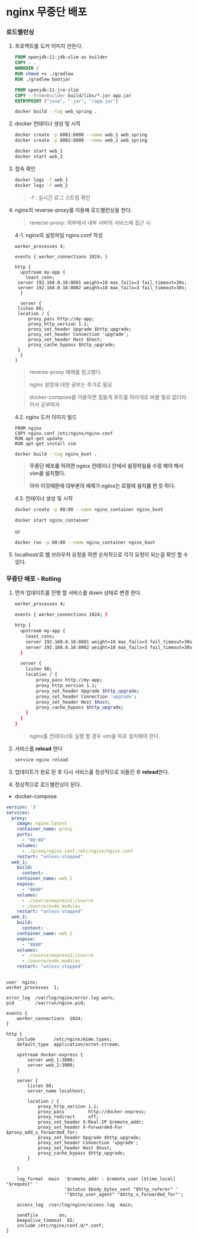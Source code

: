 # nginx 무중단 배포

### 로드밸런싱
1. 프로젝트를 도커 이미지 만든다.

   ```dockerfile
   FROM openjdk:11-jdk-slim as builder
   COPY . .
   WORKDIR /
   RUN chmod +x ./gradlew
   RUN ./gradlew bootjar
   
   FROM openjdk:11-jre-slim
   COPY --from=builder build/libs/*.jar app.jar
   ENTRYPOINT ["java", "-jar", "/app.jar"]
   ```

   ```bash
   docker build --tag web_spring .
   ```

2. docker 컨테이너 생성 및 시작

   ```bash
   docker create -p 8081:8080 --name web_1 web_spring
   docker create -p 8082:8080 --name web_2 web_spring
   ```
   
   ```bash
   docker start web_1
   docker start web_2
   ```

3. 접속 확인

   ```bash
   docker logs -f web_1
   docker logs -f web_2
   ```

   > -f : 실시간 로그 스트림 확인



4. nginx의 reverse-proxy를 이용해 로드밸런싱을 한다.

   > reverse-proxy: 외부에서 내부 서버의 서비스에 접근 시

   4-1.  nginx의 설정파일 nginx.conf 작성

   ```nginx
   worker_processes 4; 
   
   events { worker_connections 1024; } 
   
   http { 
     upstream my-app { 
       least_conn; 
   	server 192.168.0.16:8081 weight=10 max_fails=3 fail_timeout=30s; 
   	server 192.168.0.16:8082 weight=10 max_fails=3 fail_timeout=30s; 
     } 
   	
     server { 
   	listen 80; 
   	location / { 
   		proxy_pass http://my-app; 
   		proxy_http_version 1.1; 
   		proxy_set_header Upgrade $http_upgrade; 
   		proxy_set_header Connection 'upgrade'; 
   		proxy_set_header Host $host; 
   		proxy_cache_bypass $http_upgrade; 
   	} 
     }
   }
   ```

   > reverse-proxy 예제를 참고했다.
   >
   > nginx 설정에 대한 공부는 추가로 필요

   > docker-compose를 이용하면 힘들게 포트를 여러개로 바꿀 필요 없더라. 어서 공부하자
   
   
   
   4.2. nginx 도커 이미지 빌드
   
   ```docker
   FROM nginx 
   COPY nginx.conf /etc/nginx/nginx.conf
   RUN apt-get update
   RUN apt-get install vim
   ```
   
   ```bash
   docker build --tag nginx_boot .
   ```
   
   > **무중단 배포를 하려면 nginx 컨테이너 안에서 설정파일을 수정 해야 해서 vim을 설치했다.**
   >
   > **아마 이것때문에 대부분의 예제가 nginx는 로컬에 설치를 한 듯 하다.**
   
   
   
   4.3. 컨테이너 생성 및 시작
   
   ```bash
   docker create -p 80:80 --name nginx_container nginx_boot
   ```
   
   ```bash
   docker start nginx_container
   ```
   
   or
   
   ```bash
   docker run -p 80:80 --name nginx_container nginx_boot
   ```



5. localhost/로 웹 브라우저 요청을 하면 순차적으로 각각 요청이 되는걸 확인 할 수 있다.

### 무중단 배포 - Rolling

1. 먼저 업데이트를 진행 할 서비스를 down 상태로 변경 한다.

    ```bash
    worker_processes 4; 
    
    events { worker_connections 1024; } 
    
    http { 
      upstream my-app { 
        least_conn; 
        server 192.168.0.16:8081 weight=10 max_fails=3 fail_timeout=30s; 
        server 192.168.0.16:8082 weight=10 max_fails=3 fail_timeout=30s down; 
      } 
    
      server { 
        listen 80; 
        location / { 
            proxy_pass http://my-app; 
            proxy_http_version 1.1; 
            proxy_set_header Upgrade $http_upgrade; 
            proxy_set_header Connection 'upgrade'; 
            proxy_set_header Host $host; 
            proxy_cache_bypass $http_upgrade; 
        } 
      }
    }
    ```

    > nginx를 컨테이너로 실행 할 경우 vim을 따로 설치해야 한다.

2. 서비스를 **reload** 한다

   ```bash
   service nginx reload
   ```

3. 업데이트가 완료 된 후 다시 서비스를 정상적으로 되돌린 후 **reload**한다.

4. 정상적으로 로드밸런싱이 된다.


- docker-compose
```yml
version: '3'
services:
  proxy:
    image: nginx:latest
    container_name: proxy
    ports: 
      - "80:80"
    volumes:
      - ./proxy/nginx.conf:/etc/nginx/nginx.conf
    restart: "unless-stopped"
  web_1:
    build:
      context: .
    container_name: web_1
    expose:
      - "8080"
    volumes:
      - ./source/express1:/source
      - /source/node_modules
    restart: "unless-stopped"
  web_2:
    build:
      context: .
    container_name: web_2
    expose:
      - "8080"
    volumes:
      - ./source/express2:/source
      - /source/node_modules
    restart: "unless-stopped"
```
```nginx

user  nginx;
worker_processes  1;

error_log  /var/log/nginx/error.log warn;
pid        /var/run/nginx.pid;

events {                     
    worker_connections  1024;
}                            

http {
    include       /etc/nginx/mime.types;
    default_type  application/octet-stream;

    upstream docker-express {
        server web_1:3000;
        server web_2:3000;
    }
    
    server {
        listen 80;
        server_name localhost;

        location / {
            proxy_http_version 1.1;
            proxy_pass         http://docker-express;
            proxy_redirect     off;
            proxy_set_header X-Real-IP $remote_addr;
            proxy_set_header X-Forwarded-For $proxy_add_x_forwarded_for;
            proxy_set_header Upgrade $http_upgrade;
            proxy_set_header Connection 'upgrade';
            proxy_set_header Host $host;
            proxy_cache_bypass $http_upgrade;         
        }

    }

    log_format  main  '$remote_addr - $remote_user [$time_local] "$request" '
                      '$status $body_bytes_sent "$http_referer" '
                      '"$http_user_agent" "$http_x_forwarded_for"';

    access_log  /var/log/nginx/access.log  main;
                                                
    sendfile        on;                                                                         
    keepalive_timeout  65;                                                                      
    include /etc/nginx/conf.d/*.conf;
}
```

